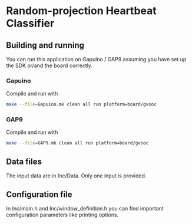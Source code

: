 # Random-projection Heartbeat Classifier

## Building and running

You can run this application on Gapuino / GAP9 assuming you have set up the SDK or/and the board correctly.


### Gapuino

Compile and run with
```sh
make --file=Gapuino.mk clean all run platform=board/gvsoc
```

### GAP9

Compile and run with
```sh
make --file=GAP9.mk clean all run platform=board/gvsoc
```

## Data files

The input data are in Inc/Data. Only one input is provided.


## Configuration file

In Inc/main.h and Inc/window_definition.h you can find important configuration parameters like printing options.

